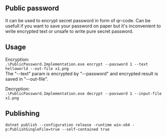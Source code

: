 ﻿## Public password
It can be used to encrypt secret password in form of qr-code. Can be usefull if you want to save your password on paper but it's inconvenient to write encrypted text or unsafe to write pure secret password.

## Usage
Encryption:  
`.\PublicPassword.Implementation.exe encrypt --password 1 --text helloworld --out-file x1.png`  
The "--text" param is encrypted by "--password" and encrypted result is saved in "--out-file".

Decryption:  
`.\PublicPassword.Implementation.exe decrypt --password 1 --input-file x1.png`

## Publishing
`dotnet publish --configuration release -runtime win-x64 -p:PublishSingleFile=true --self-contained true`
